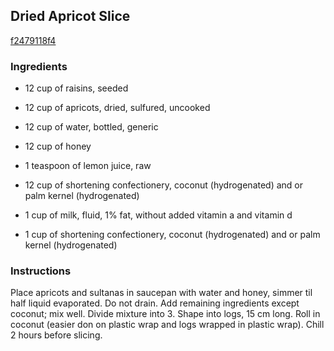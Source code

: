 ## Dried Apricot Slice

[f2479118f4](http://www.food.com/recipe/dried-apricot-slice-306404)

### Ingredients

 - 12 cup of raisins, seeded

 - 12 cup of apricots, dried, sulfured, uncooked

 - 12 cup of water, bottled, generic

 - 12 cup of honey

 - 1 teaspoon of lemon juice, raw

 - 12 cup of shortening confectionery, coconut (hydrogenated) and or palm kernel (hydrogenated)

 - 1 cup of milk, fluid, 1% fat, without added vitamin a and vitamin d

 - 1 cup of shortening confectionery, coconut (hydrogenated) and or palm kernel (hydrogenated)

### Instructions

Place apricots and sultanas in saucepan with water and honey, simmer til half liquid evaporated. Do not drain. Add remaining ingredients except coconut; mix well. Divide mixture into 3. Shape into logs, 15 cm long. Roll in coconut (easier don on plastic wrap and logs wrapped in plastic wrap). Chill 2 hours before slicing.